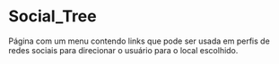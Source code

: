 # Social_Tree
 Página com um menu contendo links que pode ser usada em perfis de redes sociais para direcionar o usuário para o local escolhido.

